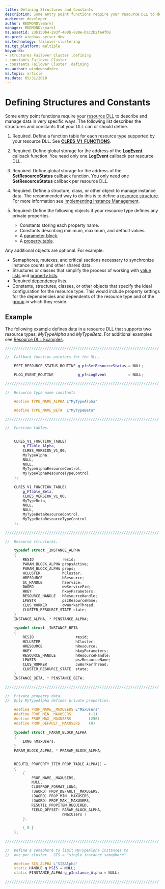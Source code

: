 ```yaml
---
title: Defining Structures and Constants
description: Some entry point functions require your resource DLL to describe and manage data in very specific ways. The following list describes the structures and constants that your DLL can or should define.
audience: developer
author: REDMOND\\markl
manager: REDMOND\\markl
ms.assetid: 20b150b4-293f-408b-888e-bac2b2fa4fb8
ms.prod: windows-server-dev
ms.technology: failover-clustering
ms.tgt_platform: multiple
keywords:
- structures Failover Cluster ,defining
- constants Failover Cluster
- constants Failover Cluster ,defining
ms.author: windowssdkdev
ms.topic: article
ms.date: 05/31/2018
---
```


# Defining Structures and Constants

Some entry point functions require your [resource DLL](resource-dlls.md) to describe and manage data in very specific ways. The following list describes the structures and constants that your DLL can or should define.

1.  Required. Define a function table for each resource type supported by your resource DLL. See [**CLRES\_V1\_FUNCTIONS**](/previous-versions/windows/desktop/api/ResApi/ns-resapi-clres_v1_functions).
2.  Required. Define global storage for the address of the [**LogEvent**](/previous-versions/windows/desktop/api/ResApi/nc-resapi-plog_event_routine) callback function. You need only one **LogEvent** callback per resource DLL.
3.  Required. Define global storage for the address of the [**SetResourceStatus**](/previous-versions/windows/desktop/api/ResApi/nc-resapi-pset_resource_status_routine) callback function. You only need one **SetResourceStatus** callback per resource DLL.
4.  Required. Define a structure, class, or other object to manage instance data. The recommended way to do this is to define a [resource structure](resource-structures.md). For more information see [Implementing Instance Management](implementing-instance-management.md).
5.  Required: Define the following objects if your resource type defines any private properties.

    -   Constants storing each property name.
    -   Constants describing minimum, maximum, and default values.
    -   A [parameter block](parameter-blocks.md).
    -   A [property table](property-tables.md).

Any additional objects are optional. For example:

-   Semaphores, mutexes, and critical sections necessary to synchronize instance counts and other shared data.
-   Structures or classes that simplify the process of working with [value lists](value-lists.md) and [property lists](property-lists.md).
-   Required [dependency](resource-dependencies.md) lists.
-   Constants, structures, classes, or other objects that specify the ideal configuration for the resource type. This would include property settings for the dependencies and dependents of the resource type and of the [group](groups.md) in which they reside.

## Example

The following example defines data in a resource DLL that supports two resource types, *MyTypeAlpha* and *MyTypeBeta*. For additional examples see [Resource DLL Examples](https://msdn.microsoft.com/library/aa370474).


```C++
//////////////////////////////////////////////////////////////////////

//  Callback function pointers for the DLL.

    PSET_RESOURCE_STATUS_ROUTINE g_pfnSetResourceStatus = NULL;

    PLOG_EVENT_ROUTINE           g_pfnLogEvent          = NULL;

//////////////////////////////////////////////////////////////////////

//  Resource type name constants

    #define TYPE_NAME_ALPHA L"MyTypeAlpha"

    #define TYPE_NAME_BETA  L"MyTypeBeta"

//////////////////////////////////////////////////////////////////////

//  Function tables.

    
    CLRES_V1_FUNCTION_TABLE(
        g_FTable_Alpha,    
        CLRES_VERSION_V1_00,     
        MyTypeAlpha,                 
        NULL,                      
        NULL,                       
        MyTypeAlphaResourceControl,  
        MyTypeAlphaResourceTypeControl
    );
    
    CLRES_V1_FUNCTION_TABLE(
        g_FTable_Beta,
        CLRES_VERSION_V1_00,
        MyTypeBeta,
        NULL,              
        NULL,                     
        MyTypeBetaResourceControl,
        MyTypeBetaResourceTypeControl
    );
    
//////////////////////////////////////////////////////////////////////

//  Resource structures.

    typedef struct _INSTANCE_ALPHA
    {
        RESID             resid;
        PARAM_BLOCK_ALPHA propsActive;
        PARAM_BLOCK_ALPHA props;
        HCLUSTER          hCluster;
        HRESOURCE         hResource;
        SC_HANDLE         hService;
        DWORD             dwServicePid;
        HKEY              hkeyParameters;
        RESOURCE_HANDLE   hResourceHandle;
        LPWSTR            pszResourceName;
        CLUS_WORKER       cwWorkerThread;
        CLUSTER_RESOURCE_STATE state;
    } 
    INSTANCE_ALPHA, * PINSTANCE_ALPHA;
    
    typedef struct _INSTANCE_BETA
    {
        RESID                   resid;
        HCLUSTER                hCluster;
        HRESOURCE               hResource;
        HKEY                    hkeyParameters;
        RESOURCE_HANDLE         hResourceHandle;
        LPWSTR                  pszResourceName;
        CLUS_WORKER             cwWorkerThread;
        CLUSTER_RESOURCE_STATE  state;
    } 
    INSTANCE_BETA, * PINSTANCE_BETA;

//////////////////////////////////////////////////////////////////////

//  Private property data.
//  Only MyTypeAlpha defines private properties.
    
    #define PROP_NAME__MAXUSERS L"MaxUsers"
    #define PROP_MIN__MAXUSERS        (-1)
    #define PROP_MAX__MAXUSERS        (256)
    #define PROP_DEFAULT__MAXUSERS    (8)
    
    typedef struct _PARAM_BLOCK_ALPHA
    {
        LONG nMaxUsers;
    } 
    PARAM_BLOCK_ALPHA, * PPARAM_BLOCK_ALPHA;
    

    RESUTIL_PROPERTY_ITEM PROP_TABLE_ALPHA[] =
    {
        {    
            PROP_NAME__MAXUSERS, 
            NULL, 
            CLUSPROP_FORMAT_LONG, 
            (DWORD) PROP_DEFAULT__MAXUSERS, 
            (DWORD) PROP_MIN__MAXUSERS, 
            (DWORD) PROP_MAX__MAXUSERS, 
            RESUTIL_PROPITEM_REQUIRED, 
            FIELD_OFFSET( PARAM_BLOCK_ALPHA, 
                          nMaxUsers ) 
        },

        { 0 }
    };
    
//////////////////////////////////////////////////////////////////////

//  Define a semaphore to limit MyTypeAlpha instances to
//  one per cluster.  SIS = "single instance semaphore"

    #define SIS_ALPHA L"SISAlpha"
    static HANDLE g_hSIS = NULL;
    static PINSTANCE_ALPHA g_pInstance_Alpha = NULL;
    
//////////////////////////////////////////////////////////////////////
```



 

 





